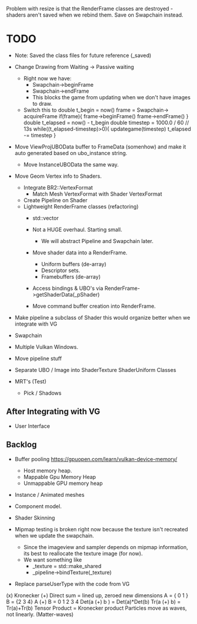 
Problem with resize is that the RenderFrame classes are destroyed - shaders aren't saved when we rebind them. Save on Swapchain instead.

# TODO
* Note: Saved the class files for future reference (_saved)

* Change Drawing from Waiting -> Passive waiting 
  * Right now we have:
    * Swapchain->beginFrame
    * Swapchain->endFrame
    * This blocks the game from updating when we don't have images to draw.
  * Switch this to 
    double t_begin = now()
    frame = Swapchain-> acquireFrame
    if(frame){
      frame->beginFrame()
      frame->endFrame()
    }
    double t_elapsed = now() - t_begin
    double timestep = 1000.0 / 60 // 13s
    while((t_elapsed-timestep)>0){
      updategame(timestep)
      t_elapsed -= timestep
    }

* Move ViewProjUBOData buffer to FrameData (somenhow) and make it auto generated based on ubo_instance string.
  * Move InstanceUBOData the same way.

* Move Geom Vertex info to Shaders.
  * Integrate BR2::VertexFormat
    * Match Mesh VertexFormat with Shader VertexFormat
  * Create Pipeline on Shader
  * Lightweight RenderFrame classes (refactoring)
    * std::vector<RenderFrame>
    * Not a HUGE overhaul. Starting small. 
      * We will abstract Pipeline and Swapchain later.
    * Move shader data into a RenderFrame.
      * Uniform buffers (de-array)
      * Descriptor sets.
      * Framebuffers (de-array)
    * Access bindings & UBO's via RenderFrame->getShaderData(_pShader)  

    * Move command buffer creation into RenderFrame.

* Make pipeline a subclass of Shader  this would organize better when we integrate with VG

* Swapchain
* Multiple Vulkan Windows.
* Move pipeline stuff
* Separate UBO / Image into ShaderTexture ShaderUniform Classes

* MRT's  (Test)
  * Pick / Shadows

## After Integrating with VG
* User Interface

## Backlog
* Buffer pooling  https://gpuopen.com/learn/vulkan-device-memory/
    * Host memory heap. 
    * Mappable Gpu Memory Heap
    * Unmappable GPU memory heap
* Instance / Animated meshes
* Component model.
* Shader Skinning

* Mipmap testing is broken right now because the texture isn't recreated when we update the swapchain.
  * Since the imageview and sampler depends on mipmap information, its best to reallocate the texture image (for now).
  * We want something like
    * _texture = std::make_shared<VulkanTextureImage>
    * _pipeline->bindTexture(_texture)

* Replace parseUserType with the code from VG



(x) Kronecker
(+) Direct sum = lined up, zeroed new dimensions
A = { 0 1 } B = {2 3 4}
A (+) B = 0 1 2 3 4
Det(a (+) b ) = Det(a)*Det(b)
Tr(a (+) b) = Tr(a)+Tr(b)
Tensor Product = Kronecker product
Particles move as waves, not linearly. (Matter-waves)
